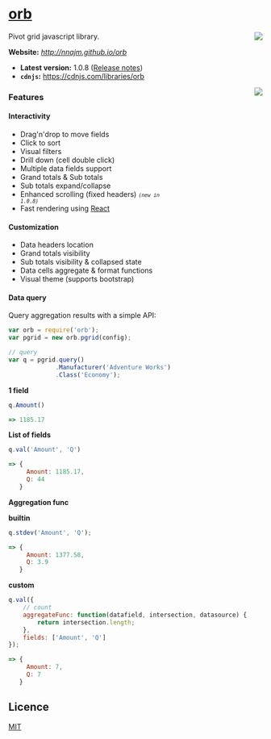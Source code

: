 # [orb](http://nnajm.github.io/orb/)
Pivot grid javascript library.
[<img align="right" src="https://nodei.co/npm/orb.png?compact=true"/>](https://www.npmjs.com/package/orb)

**Website:** *http://nnajm.github.io/orb*

- **Latest version:** 1.0.8 ([Release notes](http://nnajm.github.io/orb/downloads.html#rl))
- **`cdnjs`:** https://cdnjs.com/libraries/orb

<img align="right" src="http://i.imgur.com/xWw6n4t.gif"/>

### Features
#### Interactivity
- Drag'n'drop to move fields
- Click to sort
- Visual filters
- Drill down (cell double click)
- Multiple data fields support
- Grand totals &amp; Sub totals
- Sub totals expand/collapse
- Enhanced scrolling (fixed headers) <small>*<code>(new in 1.0.8)</code>*</small>
- Fast rendering using [React](http://facebook.github.io/react/index.html)

#### Customization
- Data headers location 
- Grand totals visibility
- Sub totals visibility &amp; collapsed state 
- Data cells aggregate &amp; format functions 
- Visual theme (supports bootstrap)

#### Data query

Query aggregation results with a simple API:

```javascript
var orb = require('orb');
var pgrid = new orb.pgrid(config);

// query
var q = pgrid.query()
             .Manufacturer('Adventure Works')
             .Class('Economy');
```
**1 field**
```javascript
q.Amount()

=> 1185.17 
```

**List of fields**
```javascript
q.val('Amount', 'Q')

=> {
     Amount: 1185.17,
     Q: 44
   }
```

       
**Aggregation func**

**builtin**
```javascript
q.stdev('Amount', 'Q');

=> {
     Amount: 1377.58,
     Q: 3.9
   }
```
**custom**
```javascript
q.val({
    // count
    aggregateFunc: function(datafield, intersection, datasource) {
        return intersection.length;
    },
    fields: ['Amount', 'Q']
});

=> {
     Amount: 7,
     Q: 7
   }
```


## Licence
[MIT](https://github.com/nnajm/orb/blob/master/LICENSE)
